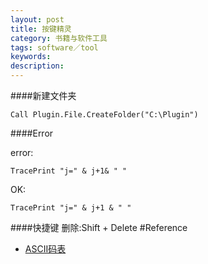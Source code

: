```yaml
---
layout: post
title: 按键精灵
category: 书籍与软件工具
tags: software／tool
keywords: 
description: 
---
```


####新建文件夹
```
Call Plugin.File.CreateFolder("C:\Plugin") 
```

####Error

error: 
```
TracePrint "j=" & j+1& " "
```

OK:
```
TracePrint "j=" & j+1 & " "
```

####快捷键
删除:Shift + Delete
#Reference
* [ASCII码表](http://baike.baidu.com/link?url=ib3F7YZjsI1TzDS0WOz9Pq_yuXvvnytmZNio3TZavQ7QnTYV1-B78Qo16HpAmsL4T8E2jVM-f10yjp8-cCTiNK)